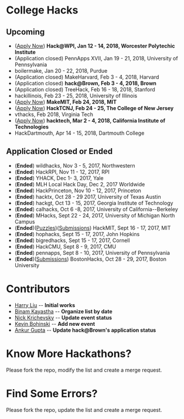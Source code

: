 # College Hacks

## Upcoming
- ([Apply Now](http://hack.wpi.edu)) **Hack@WPI, Jan 12 - 14, 2018, Worcester Polytechic Institute**
- (Application closed) PennApps XVII, Jan 19 - 21, 2018, University of Pennsylvania
- boilermake, Jan 20 - 22, 2018, Purdue
- (Application closed) MakeHarvard, Feb 3 - 4, 2018, Harvard
- (Application closed) **hack@Brown, Feb 3 - 4, 2018, Brown**
- (Application closed) TreeHack, Feb 16 - 18, 2018, Stanford
- hackillinois, Feb 23 - 25, 2018, University of Illinois
- ([Apply Now](https://my.makemit.org/login)) **MakeMIT, Feb 24, 2018, MIT**
- ([Apply Now](https://hacktcnj.com)) **HackTCNJ, Feb 24 - 25, The College of New Jersey**
- vthacks, Feb 2018, Virginia Tech
- ([Apply Now](https://hacktechteam.typeform.com/to/yJkyRe)) **hacktech, Mar 2 - 4, 2018, California Institute of Technologies**
- HackDartmouth, Apr 14 - 15, 2018, Dartmouth College

## Application Closed or Ended
- (**Ended**) wildhacks, Nov 3 - 5, 2017, Northwestern
- (**Ended**) HackRPI, Nov 11 - 12, 2017, RPI
- (**Ended**) YHACK, Dec 1- 3, 2017, Yale
- (**Ended**) MLH Local Hack Day, Dec 2, 2017 Worldwide
- (**Ended**) HackPrinceton, Nov 10 - 12, 2017, Princeton
- (**Ended**) hacktx, Oct 28 - 29 2017, University of Texas Austin
- (**Ended**) hackgt, Oct 13 - 15, 2017, Georgia Institute of Technology
- (**Ended**) calhacks, Oct 6 -8, 2017, University of California--Berkeley
- (**Ended**) MHacks, Sept 22 - 24, 2017, University of Michigan North Campus
- (**Ended**)([Puzzles](https://delorean.codes))([Submissions](https://hackmit2017.devpost.com/submissions)) HackMIT, Sept 16 - 17, 2017, MIT
- (**Ended**) hophacks, Sept 15 - 17, 2017, John Hopkins
- (**Ended**) bigredhacks, Sept 15 - 17, 2017, Cornell
- (**Ended**) HackCMU, Sept 8 - 9, 2017, CMU
- (**Ended**) pennapps, Sept 8 - 10, 2017, University of Pennsylvania
- (**Ended**)([Submissions](https://bostonhacks-f17.devpost.com/submissions)) BostonHacks, Oct 28 - 29, 2017, Boston University

Contributors
===
- [Harry Liu](https://github.com/byliuyang) -- **Initial works**
- [Binam Kayastha](https://github.com/binamkayastha) -- **Organize list by date**
- [Nick Krichevsky](https://github.com/ollien) -- **Update event status**
- [Kevin Bohinski](https://github.com/kbohinski) -- **Add new event**
- [Ankur Gupta](https://github.com/agupta231) -- **Update hack@Brown's application status**

Know More Hackathons?
===
Please fork the repo, modify the list and create a merge request.

Find Some Errors?
===
Please fork the repo, update the list and create a merge request.
